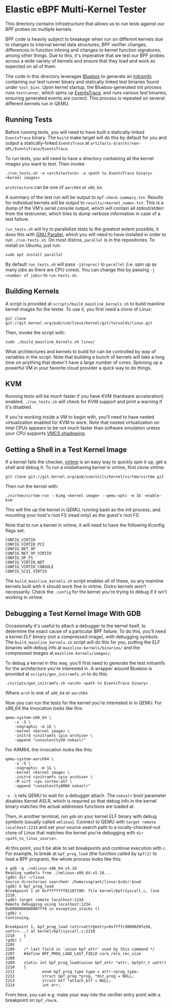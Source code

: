 # Elastic eBPF Multi-Kernel Tester

This directory contains infrastructure that allows us to run tests against our
BPF probes on multiple kernels.

BPF code is heavily subject to breakage when run on different kernels due to
changes to internal kernel data structures, BPF verifier changes, differences
in function inlining and changes to kernel function signatures, among other
things. Due to this, it's imperative that we test our BPF probes across a wide
variety of kernels and ensure that they load and work as expected on all of
them.

The code in this directory leverages
[Bluebox](https://github.com/florianl/bluebox) to generate an
[initramfs](https://www.kernel.org/doc/html/latest/filesystems/ramfs-rootfs-initramfs.html#what-is-initramfs)
containing our test runner binary and statically linked test binaries found
under `test_bins`. Upon kernel startup, the Bluebox-generated init process runs
`testrunner`, which spins up
[EventsTrace](https://github.com/elastic/ebpf/tree/main/non-GPL/EventsTrace),
and runs various test binaries, ensuring generated events are correct. This
process is repeated on several different kernels run in QEMU.

## Running Tests

Before running tests, you will need to have built a statically-linked
`EventsTrace` binary. The `build` make target will do this by default for you
and output a statically-linked `EventsTrace` at
`artifacts-$(arch)/non-GPL/EventsTrace/EventsTrace`.

To run tests, you will need to have a directory containing all the kernel
images you want to test. Then invoke:

```
./run_tests.sh -a <architecture> -e <path to EventsTrace binary> <kernel images>
```

`architecture` can be one of `aarch64` or `x86_64`.

A summary of the test run will be output to `bpf-check-summary.txt`. Results
for individual kernels will be output to `results/<kernel_name>.txt`. This is a
dump of the VM's serial console output, which will contain all stdout/stderr
from the testrunner, which tries to dump verbose information in case of a test
failure.

`run_tests.sh` will try to parallelize tests to the greatest extent possible,
it does this with [GNU Parallel](https://gnu.org/software/parallel/), which you
will need to have installed in order to run `./run-tests.sh`. On most distros,
`parallel` is in the repositories. To install on Ubuntu, just run:

```
sudo apt install parallel
```

By default `run_tests.sh` will pass `-j$(nproc)` to `parallel` (i.e. spin up as
many jobs as there are CPU cores). You can change this by passing
`-j <number of jobs>` to `run-tests.sh`.

## Building Kernels

A script is provided at `scripts/build_mainline_kernels.sh` to build mainline kernel images
for the tester. To use it, you first need a clone of Linux:

```
git clone git://git.kernel.org/pub/scm/linux/kernel/git/torvalds/linux.git
```

Then, invoke the script with:

```
sudo ./build_mainline_kernels.sh linux/
```

What architectures and kernels to build for can be controlled by way of
variables in the script. Note that building a bunch of kernels will take a long
time on anything that doesn't have a large number of cores. Spinning up a
powerful VM in your favorite cloud provider a quick way to do things.

## KVM

Running tests will be _much_ faster if you have KVM (hardware acceleration)
enabled. `./run_tests.sh` will check for KVM support and print a warning
if it's disabled.

If you're working inside a VM to begin with, you'll need to have nested
virtualization enabled for KVM to work. Note that nested virtualization on
Intel CPUs appears to be not much faster than software emulation unless your
CPU supports [VMCS
shadowing](https://forums.virtualbox.org/viewtopic.php?f=1&t=98708&p=478598#p478598).

## Getting a Shell in a Test Kernel Image

If a kernel fails the checker,
[virtme](https://git.kernel.org/pub/scm/utils/kernel/virtme/virtme.git) is an
easy way to quickly spin it up, get a shell and debug it. To run a misbehaving
kernel in virtme, first clone virtme:

```
git clone git://git.kernel.org/pub/scm/utils/kernel/virtme/virtme.git
```

Then run the kernel with:

```
./virtme/virtme-run --kimg <kernel image> --qemu-opts -m 1G -enable-kvm
```

This will fire up the kernel in QEMU, running bash as the init process, and
mounting your host's root FS (read only) as the guest's root FS.

Note that to run a kernel in virtme, it will need to have the following Kconfig
flags set:

```
CONFIG_VIRTIO
CONFIG_VIRTIO_PCI
CONFIG_NET_9P
CONFIG_NET_9P_VIRTIO
CONFIG_9P_FS
CONFIG_VIRTIO_NET
CONFIG_VIRTIO_CONSOLE
CONFIG_SCSI_VIRTIO
```

The `build_mainline_kernels.sh` script enables all of these, so any mainline
kernels built with it should work fine in virtme. Distro kernels won't
necessarily. Check the `.config` for the kernel you're trying to debug if it
isn't working in virtme.

## Debugging a Test Kernel Image With GDB

Occasionally it's useful to attach a debugger to the kernel itself, to
determine the exact cause of a particular BPF failure. To do this, you'll need
a kernel _ELF binary_ (not a compressed image), _with_ debugging symbols. The
`build_mainline_kernels.sh` script will do this for you, putting the ELF
binaries with debug info at `mainline-kernels/binaries/` and the compressed
images at `mainline-kernels/images/`.

To debug a kernel in this way, you'll first need to generate the test initramfs
for the architecture you're interested in. A wrapper around Bluebox is provided
at `scripts/gen_initramfs.sh` to do this:

```
./scripts/gen_initramfs.sh <arch> <path to EventsTrace binary>
```

Where `arch` is one of `x86_64` or `aarch64`.

Now you can run the tests for the kernel you're interested in in QEMU. For
x86_64 the invocation looks like this:

```
qemu-system-x86_64 \
    -s -S \
    -nographic -m 1G \
    -kernel <kernel image> \
    -initrd <initramfs cpio archive> \
    -append "console=ttyS0 nokaslr"
```

For ARM64, the invocation looks like this:

```
qemu-system-aarch64 \
    -s -S \
    -nographic -m 1G \
    -kernel <kernel image> \
    -initrd <initramfs cpio archive> \
    -M virt -cpu cortex-a57 \
    -append "console=ttyAMA0 nokaslr"
```

`-s -S` tells QEMU to wait for a debugger attach. The `nokaslr` boot parameter
disables Kernel ASLR, which is required so that debug info in the kernel binary
matches the actual addresses functions are loaded at.

Then, in another terminal, run `gdb` on your kernel ELF binary with debug
symbols (usually called `vmlinux`). Connect to QEMU with `target remote
localhost:1234` and  set your source search path to a locally-checked-out clone
of Linux that matches the kernel you're debugging with `dir
<path_to_linux_source>`.

At this point, you'll be able to set breakpoints and continue execution with
`c`. For example, to break at `bpf_prog_load` (the function called by `bpf(2)`
to load a BPF program), the whole process looks like this:

```
$ gdb -q ./vmlinux-x86_64-v5.18
Reading symbols from ./vmlinux-x86_64-v5.18...
(gdb) dir ~/linux
Source directories searched: /home/vagrant/linux:$cdir:$cwd
(gdb) b bpf_prog_load
Breakpoint 1 at 0xffffffff8118f190: file kernel/bpf/syscall.c, line 2210.
(gdb) target remote localhost:1234
Remote debugging using localhost:1234
0x000000000000fff0 in exception_stacks ()
(gdb) c
Continuing.

Breakpoint 1, bpf_prog_load (attr=attr@entry=0xffffc9000020fe58, uattr=...) at kernel/bpf/syscall.c:2210
2210    {
(gdb) l
2205
2206    /* last field in 'union bpf_attr' used by this command */
2207    #define BPF_PROG_LOAD_LAST_FIELD core_relo_rec_size
2208
2209    static int bpf_prog_load(union bpf_attr *attr, bpfptr_t uattr)
2210    {
2211            enum bpf_prog_type type = attr->prog_type;
2212            struct bpf_prog *prog, *dst_prog = NULL;
2213            struct btf *attach_btf = NULL;
2214            int err;
```

From here, you can e.g. make your way into the verifier entry point with a
breakpoint on `bpf_check`.
